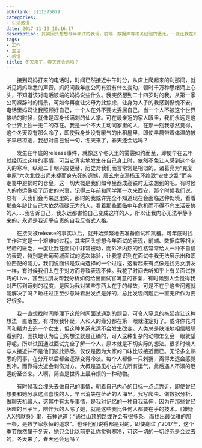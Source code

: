 ```yaml
---
abbrlink: 3111375079
categories:
- 生活感悟
date: 2017-11-19 10:16:17
description: 其实回头想想今年面试的表现，前端、数据库等相关经验的匮乏，一度让我在面试中非常被动，而外冷内热的性格常常给人一种不自信的表现，特别是去葡萄城面试的这次体验，让我意识到在面试中我无法展示出和职位匹配的能力，我们说面试是双向选择的一个过程，这看起来有点像是找男女朋友一样，有时候我们太在乎对方而导致表现不佳;有时候人的命运像极了历史的兴衰，记得三年前和同学第一次来西安，那个时候我们说，总有一天我们会再来这里的，那时的我或许完全不知道现在会面临这种处境，看着那些年龄比自己大依然碌碌无为的人，看着那些面临中年危机而不得不向生活妥协的人.....我告诉自己，我永远都害怕自己变成这样的人，所以让我内心无法平静下来的，永远是我近乎自责的自我反省式人格;我花了时间去听知乎上有关面试技巧的Live，甚至找朋友帮我分析如何给出面试官满意的答案，有时候别人会觉得我对严厉到苛刻的程度，是因为我对某些东西太在乎的缘故，可是不在乎这些问题就能解决了吗
tags:
- 工作
- 生活
- 感悟
title: 冬天来了，春天还会远吗？
---
```


&emsp;&emsp;接到妈妈打来的电话时，时间已然接近中午时分，从床上爬起来的刹那间，就听见妈妈熟悉的声音。妈妈问我年底公司有没有什么变动，顿时千万种思绪涌上心头，不知道该对电话彼端的妈妈说些什么。我突然想到二十四岁时的我，从第一家公司裸辞时的情景，可如今再度让父母为此焦虑，让身为人子的我感到惭愧不安。电话里妈妈让我照顾好自己，一个人在外不要太委屈自己。当一个人不被这个世界接纳的时候，就像是浑身长满刺的仙人掌。可在最亲近的家人眼里，我们永远是这个世界上独一无二的存在。我是一个不大主动同家里的人，在那一刻我忽然觉得，这个冬天没有那么冷了，即使我身处没有暖气的出租屋里，即使早晨带着体温的被子早已凉透，我想对自己说一句，冬天来了，春天还会远吗？

&emsp;&emsp;发生在年底的release事件，就像这个冬天里的雾霾如约而至，即使早在去年就经历过这样的事情，可当它真实地发生在自己身上时，依然不免让人感到这个冬天的寒冷。纵观二十朝兴废更替，历史对我们而言常常是相似的。诸葛亮为“克复中原”六次北伐出师未捷而身先死的遗憾，唐玄宗宠溺杨玉环终致“安史之乱”而奔走蜀中避祸时的仓皇，这一切大概是我们如今坐西成高铁时无法想到的吧。有时候人的命运像极了历史的兴衰，记得三年前和同学第一次来西安，那个时候我们说，总有一天我们会再来这里的，那时的我或许完全不知道现在会面临这种处境，看着那些年龄比自己大依然碌碌无为的人，看着那些面临中年危机而不得不向生活妥协的人.....我告诉自己，我永远都害怕自己变成这样的人，所以让我内心无法平静下来的，永远是我近乎自责的自我反省式人格。

&emsp;&emsp;在接受被release的事实以后，就开始频繁地去准备面试和跳槽。可年底时找工作注定是一个艰难的过程。其实回头想想今年面试的表现，前端、数据库等相关经验的匮乏，一度让我在面试中非常被动，而外冷内热的性格常常给人一种不自信的表现，特别是去葡萄城面试的这次体验，让我意识到在面试中我无法展示出和职位匹配的能力，我们说面试是双向选择的一个过程，这看起来有点像是找男女朋友一样，有时候我们太在乎对方而导致表现不佳。我花了时间去听知乎上有关面试技巧的Live，甚至找朋友帮我分析如何给出面试官满意的答案，有时候别人会觉得我对严厉到苛刻的程度，是因为我对某些东西太在乎的缘故，可是不在乎这些问题就能解决了吗？矫枉过正至少意味着出发点是好的，总比发现问题后一直无所作为要好很多。

&emsp;&emsp;我一直想找时间整理下这段时间面试遇到的题目，可令人窒息的拖延症让这种想法一直落空。有时候我怀疑，人和人的缘分都在第一眼就注定好了。或许你花时间和精力去追一个女生，但这种关系永远不会发生改变。人类总是肤浅地相信眼睛看到的，固执地认为自己的想法就是正确的，可人这种复杂的动物怎么会一眼就望穿呢，所以试图通过面试完全了解一个人，原本就是不切实际的想法。很多时候人与人接近并不是他们彼此熟悉，仅仅是因为大家的口味比较接近而已。无论多么熟悉的同事，在分开以后都会逐渐变得冷淡。每个人都像一只刺猬，离得太远会感觉到冷，而靠得太近会刺伤对方。大概是遇见小古花光所有运气，此后遇人不淑的厄运纷至沓来。人啊，简直是世界上最麻烦的一种动物。

&emsp;&emsp;有时候我会埋头去做自己的事情，朝着自己内心的目标一点点靠近，即使曾经想要和她分享这点喜悦的人，早已消失在茫茫的人海里。我写爬虫、做数据分析、做聊天机器人，这其中有太多事情，是我对记忆的一种自我延伸，因为在那些曾经灰暗的日子里，陪伴我的人除了她，就是这些我比任何人都要在乎的技术。《嫌疑人X的献身》里，石神说道：“通往山顶的路或许会有很多条，而找出最优雅的那一条，是数学家永恒的追求”。也许他们说得都是对的，即使翻过了2017年，这个季节依然属于冬天，她只会比以前更让你觉得寒冷，可这一切的一切终究是会过去的，冬天来了，春天还会远吗？